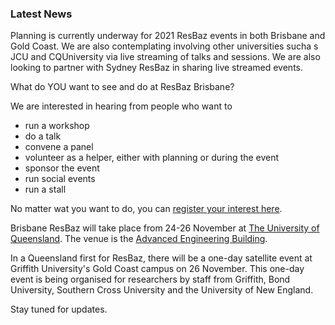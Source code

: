 ### Latest News

Planning is currently underway for 2021 ResBaz events in both Brisbane and Gold Coast. We are also contemplating involving other universities sucha s JCU and CQUniversity via live streaming of talks and sessions. We are also looking to partner with Sydney ResBaz in sharing live streamed events.

What do YOU want to see and do at ResBaz Brisbane? 

We are interested in hearing from people who want to

- run a workshop
- do a talk
- convene a panel
- volunteer as a helper, either with planning or during the event
- sponsor the event
- run social events
- run a stall 

No matter wat you want to do, you can [register your interest here](https://docs.google.com/forms/d/e/1FAIpQLSfTwkZaRlKULFQrnY66P2MJSpYeUyS2eJ3RPcqMDNHy1QxmyA/viewform). 

Brisbane ResBaz will take place from 24-26 November at [The University of Queensland](https://www.uq.edu.au/). The venue is the [Advanced Engineering Building](https://www.eait.uq.edu.au/aeb). 

In a Queensland first for ResBaz, there will be a one-day satellite event at Griffith University's Gold Coast campus on 26 November. This one-day event is being organised for researchers by staff from Griffith, Bond University, Southern Cross University and the University of New England.

Stay tuned for updates.
